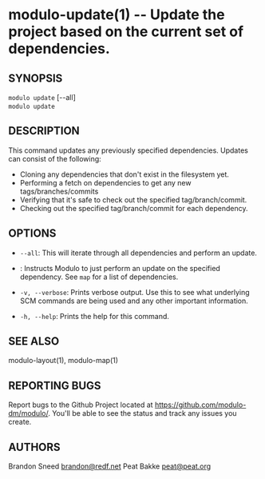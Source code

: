 modulo-update(1) -- Update the project based on the current set of dependencies.
====

## SYNOPSIS

`modulo update` [--all]<br />
`modulo update` <dependencyname><br />

## DESCRIPTION

This command updates any previously specified dependencies.  Updates can consist of the following:

* Cloning any dependencies that don't exist in the filesystem yet.
* Performing a fetch on dependencies to get any new tags/branches/commits
* Verifying that it's safe to check out the specified tag/branch/commit.
* Checking out the specified tag/branch/commit for each dependency.

## OPTIONS

* `--all`:
This will iterate through all dependencies and perform an update.

* <dependencyname>:
Instructs Modulo to just perform an update on the specified dependency.  See `map` for a list of dependencies.

* `-v, --verbose`:
Prints verbose output.  Use this to see what underlying SCM commands are being used and any other important information.

* `-h, --help`:
Prints the help for this command.

## SEE ALSO

modulo-layout(1), modulo-map(1)

## REPORTING BUGS

Report bugs to the Github Project located at https://github.com/modulo-dm/modulo/.  You'll be able to see the status and track any issues you create.

## AUTHORS

Brandon Sneed <brandon@redf.net>
Peat Bakke <peat@peat.org>


